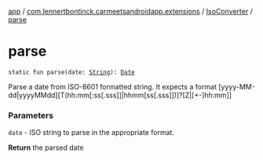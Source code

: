 [app](../../index.md) / [com.lennertbontinck.carmeetsandroidapp.extensions](../index.md) / [IsoConverter](index.md) / [parse](./parse.md)

# parse

`static fun parse(date: `[`String`](https://kotlinlang.org/api/latest/jvm/stdlib/kotlin/-string/index.html)`): `[`Date`](http://docs.oracle.com/javase/6/docs/api/java/util/Date.html)

Parse a date from ISO-8601 formatted string. It expects a format [yyyy-MM-dd|yyyyMMdd][T(hh:mm[:ss[.sss]]|hhmm[ss[.sss]])]?[Z|[+-]hh:mm]]

### Parameters

`date` - ISO string to parse in the appropriate format.

**Return**
the parsed date

